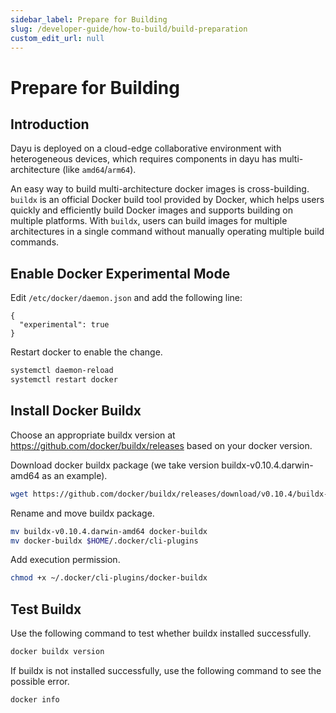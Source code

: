 ```yaml
---
sidebar_label: Prepare for Building
slug: /developer-guide/how-to-build/build-preparation
custom_edit_url: null
---
```


# Prepare for Building

## Introduction
Dayu is deployed on a cloud-edge collaborative environment with heterogeneous devices, which requires components in dayu has multi-architecture (like `amd64`/`arm64`). 

An easy way to build multi-architecture docker images is cross-building. 
`buildx` is an official Docker build tool provided by Docker, which helps users quickly and efficiently build Docker images and supports building on multiple platforms. With `buildx`, users can build images for multiple architectures in a single command without manually operating multiple build commands. 

## Enable Docker Experimental Mode
Edit `/etc/docker/daemon.json` and add the following line:
```
{
  "experimental": true
}
```

Restart docker to enable the change.
```bash
systemctl daemon-reload
systemctl restart docker
```


## Install Docker Buildx

Choose an appropriate buildx version at https://github.com/docker/buildx/releases based on your docker version.

Download docker buildx package (we take version buildx-v0.10.4.darwin-amd64 as an example).
```bash
wget https://github.com/docker/buildx/releases/download/v0.10.4/buildx-v0.10.4.darwin-amd64
```

Rename and move buildx package.
```bash
mv buildx-v0.10.4.darwin-amd64 docker-buildx
mv docker-buildx $HOME/.docker/cli-plugins
```

Add execution permission.
```bash
chmod +x ~/.docker/cli-plugins/docker-buildx
```

## Test Buildx

Use the following command to test whether buildx installed successfully.
```bash
docker buildx version
```

If buildx is not installed successfully, use the following command to see the possible error.
```bash
docker info
```